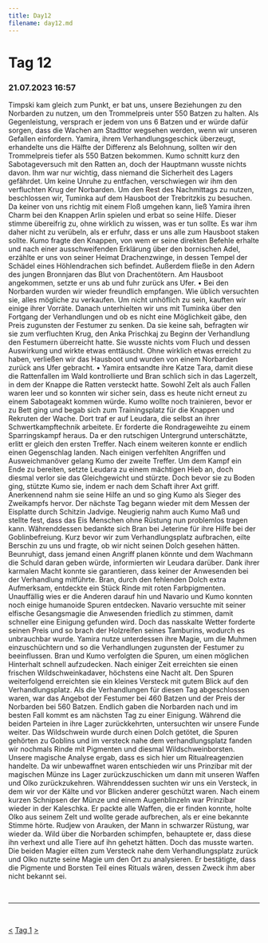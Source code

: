 ```yaml
---
title: Day12
filename: day12.md
--- 
```


# Tag 12
###  21.07.2023 16:57
Timpski kam gleich zum Punkt, er bat uns, unsere Beziehungen zu den Norbarden zu nutzen, um den Trommelpreis unter 550 Batzen zu halten. Als Gegenleistung, versprach er jedem von uns 6 Batzen und er würde dafür sorgen, dass die Wachen am Stadttor wegsehen werden, wenn wir unseren Gefallen einfordern. Yamira, ihrem Verhandlungsgeschick überzeugt, erhandelte uns die Hälfte der Differenz als Belohnung, sollten wir den Trommelpreis tiefer als 550 Batzen bekommen. Kumo schnitt kurz den Sabotageversuch mit den Ratten an, doch der Hauptmann wusste nichts davon. Ihm war nur wichtig, dass niemand die Sicherheit des Lagers gefährdet. Um keine Unruhe zu entfachen, verschwiegen wir ihm den verfluchten Krug der Norbarden. Um den Rest des Nachmittags zu nutzen, beschlossen wir, Tuminka auf dem Hausboot der Trebritzkis zu besuchen. Da keiner von uns richtig mit einem Floß umgehen kann, ließ Yamira ihren Charm bei den Knappen Arlin spielen und erbat so seine Hilfe. Dieser stimme übereifrig zu, ohne wirklich zu wissen, was er tun sollte. Es war ihm daher nicht zu verübeln, als er erfuhr, dass er uns alle zum Hausboot staken sollte. Kumo fragte den Knappen, von wem er seine direkten Befehle erhalte und nach einer ausschweifenden Erklärung über den bornischen Adel, erzählte er uns von seiner Heimat Drachenzwinge, in dessen Tempel der Schädel eines Höhlendrachen sich befindet. Außerdem fließe in den Adern des jungen Bronnjaren das Blut von Drachentötern. Am Hausboot angekommen, setzte er uns ab und fuhr zurück ans Ufer.
•  Bei den Norbarden wurden wir wieder freundlich empfangen. Wie üblich versuchten sie, alles mögliche zu verkaufen. Um nicht unhöflich zu sein, kauften wir einige ihrer Vorräte. Danach unterhielten wir uns mit Tuminka über den Fortgang der Verhandlungen und ob es nicht eine Möglichkeit gäbe, den Preis zugunsten der Festumer zu senken. Da sie keine sah, befragten wir sie zum verfluchten Krug, den Anka Prischkaj zu Beginn der Verhandlung den Festumern überreicht hatte. Sie wusste nichts vom Fluch und dessen Auswirkung und wirkte etwas enttäuscht. Ohne wirklich etwas erreicht zu haben, verließen wir das Hausboot und wurden von einem Norbarden zurück ans Ufer gebracht.
•  Yamira entsandte ihre Katze Tara, damit diese die Rattenfallen im Wald kontrollierte und Bran schlich sich in das Lagerzelt, in dem der Knappe die Ratten versteckt hatte. Sowohl Zelt als auch Fallen waren leer und so konnten wir sicher sein, dass es heute nicht erneut zu einem Sabotageakt kommen würde. Kumo wollte noch trainieren, bevor er zu Bett ging und begab sich zum Trainingsplatz für die Knappen und Rekruten der Wache. Dort traf er auf Leudara, die selbst an ihrer Schwertkampftechnik arbeitete. Er forderte die Rondrageweihte zu einem Sparringskampf heraus. Da er den rutschigen Untergrund unterschätzte, erlitt er gleich den ersten Treffer. Nach einem weiteren konnte er endlich einen Gegenschlag landen. Nach einigen verfehlten Angriffen und Ausweichmanöver gelang Kumo der zweite Treffer. Um dem Kampf ein Ende zu bereiten, setzte Leudara zu einem mächtigen Hieb an, doch diesmal verlor sie das Gleichgewicht und stürzte. Doch bevor sie zu Boden ging, stützte Kumo sie, indem er nach dem Schaft ihrer Axt griff. Anerkennend nahm sie seine Hilfe an und so ging Kumo als Sieger des Zweikampfs hervor.
Der nächste Tag begann wieder mit dem Messen der Eisplatte durch Schitzin Jadvige. Neugierig nahm auch Kumo Maß und stellte fest, dass das Eis Menschen ohne Rüstung nun problemlos tragen kann. Währenddessen bedankte sich Bran bei Jeterine für ihre Hilfe bei der Goblinbefreiung. Kurz bevor wir zum Verhandlungsplatz aufbrachen, eilte Berschin zu uns und fragte, ob wir nicht seinen Dolch gesehen hätten. Beunruhigt, dass jemand einen Angriff planen könnte und dem Wachmann die Schuld daran geben würde, informierten wir Leudara darüber. Dank ihrer karmalen Macht konnte sie garantieren, dass keiner der Anwesenden bei der Verhandlung mitführte. Bran, durch den fehlenden Dolch extra Aufmerksam, entdeckte ein Stück Rinde mit roten Farbpigmenten. Unauffällig wies er die Anderen darauf hin und Navario und Kumo konnten noch einige humanoide Spuren entdecken. Navario versuchte mit seiner elfische Gesangsmagie die Anwesenden friedlich zu stimmen, damit schneller eine Einigung gefunden wird. Doch das nasskalte Wetter forderte seinen Preis und so brach der Holzreifen seines Tamburins, wodurch es unbrauchbar wurde. Yamira nutze unterdessen ihre Magie, um die Muhmen einzuschüchtern und so die Verhandlungen zugunsten der Festumer zu beeinflussen. Bran und Kumo verfolgten die Spuren, um einen möglichen Hinterhalt schnell aufzudecken. Nach einiger Zeit erreichten sie einen frischen Wildschweinkadaver, höchstens eine Nacht alt. Den Spuren weiterfolgend erreichten sie ein kleines Versteck mit gutem Blick auf den Verhandlungsplatz.
Als die Verhandlungen für diesen Tag abgeschlossen waren, war das Angebot der Festumer bei 460 Batzen und der Preis der Norbarden bei 560 Batzen. Endlich gaben die Norbarden nach und im besten Fall kommt es am nächsten Tag zu einer Einigung. Während die beiden Parteien in ihre Lager zurückkehrten, untersuchten wir unsere Funde weiter. Das Wildschwein wurde durch einen Dolch getötet, die Spuren gehörten zu Goblins und im versteck nahe dem verhandlungsplatz fanden wir nochmals Rinde mit Pigmenten und diesmal Wildschweinborsten. Unsere magische Analyse ergab, dass es sich hier um Ritualreagenzien handelte. Da wir unbewaffnet waren entschieden wir uns Prinzibar mit der magischen Münze ins Lager zurückzuschicken um dann mit unseren Waffen und Olko zurückzukehren. Währenddessen suchten wir uns ein Versteck, in dem wir vor der Kälte und vor Blicken anderer geschützt waren. Nach einem kurzen Schnipsen der Münze und einem Augenblinzeln war Prinzibar wieder in der Kaleschka. Er packte alle Waffen, die er finden konnte, holte Olko aus seinem Zelt und wollte gerade aufbrechen, als er eine bekannte Stimme hörte. Rudjew von Arauken, der Mann in schwarzer Rüstung, war wieder da. Wild über die Norbarden schimpfen, behauptete er, dass diese ihn verhext und alle Tiere auf ihn gehetzt hätten. Doch das musste warten. Die beiden Magier eilten zum Versteck nahe dem Verhandlungsplatz zurück und Olko nutzte seine Magie um den Ort zu analysieren. Er bestätigte, dass die Pigmente und Borsten Teil eines Rituals wären, dessen Zweck ihm aber nicht bekannt sei.

<br>

----
<br>

[<](day11.md)
[Tag 1](README.md)
[>](day13.md)<br>